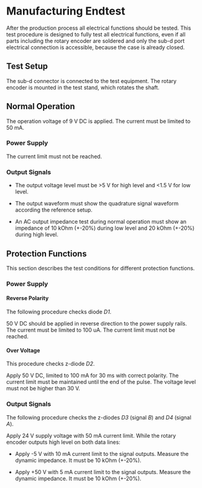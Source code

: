 

# Manufacturing Endtest

After the production process all electrical functions should be tested. This test procedure is designed to fully test all electrical functions, even if all parts including the rotary encoder are soldered and only the sub-d port electrical connection is accessible, because the case is already closed.

## Test Setup

The sub-d connector is connected to the test equipment. The rotary encoder is mounted in the test stand, which rotates the shaft.

## Normal Operation

The operation voltage of 9 V DC is applied. The current must be limited to 50 mA.

### Power Supply

The current limit must not be reached.

### Output Signals

- The output voltage level must be >5 V for high level and <1.5 V for low level.

- The output waveform must show the quadrature signal waveform according the reference setup.

- An AC output impedance test during normal operation must show an impedance of 10 kOhm (+-20%) during low level and 20 kOhm (+-20%) during high level.

## Protection Functions

This section describes the test conditions for different protection functions.

### Power Supply

#### Reverse Polarity

The following procedure checks diode _D1_.

50 V DC should be applied in reverse direction to the power supply rails. The current must be limited to 100 uA. The current limit must not be reached.

#### Over Voltage

This procedure checks z-diode _D2_.

Apply 50 V DC, limited to 100 mA for 30 ms with correct polarity. The current limit must be maintained until the end of the pulse. The voltage level must not be higher than 30 V.

### Output Signals

The following procedure checks the z-diodes _D3_ (signal _B_) and _D4_ (signal _A_). 

Apply 24 V supply voltage with 50 mA current limit. While the rotary encoder outputs high level on both data lines:

- Apply -5 V with 10 mA current limit to the signal outputs. Measure the dynamic impedance. It must be 10 kOhm (+-20%).

- Apply +50 V with 5 mA current limit to the signal outputs. Measure the dynamic impedance. It must be 10 kOhm (+-20%).


